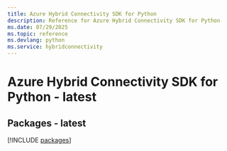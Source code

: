 ```yaml
---
title: Azure Hybrid Connectivity SDK for Python
description: Reference for Azure Hybrid Connectivity SDK for Python
ms.date: 07/29/2025
ms.topic: reference
ms.devlang: python
ms.service: hybridconnectivity
---
```

# Azure Hybrid Connectivity SDK for Python - latest
## Packages - latest
[!INCLUDE [packages](hybrid-connectivity-index.md)]